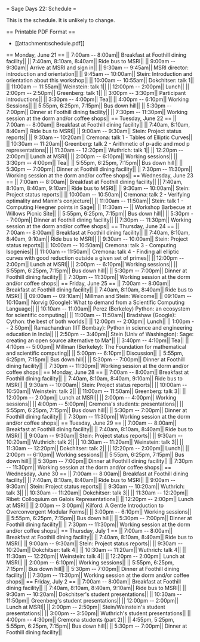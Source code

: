 = Sage Days 22: Schedule =

This is the schedule.  It is unlikely to change.

== Printable PDF Format ==

   * [[attachment:schedule.pdf]]

== Monday, June 21 ==
|| 7:00am -- 8:00am|| Breakfast at Foothill dining facility||
|| 7:40am, 8:10am, 8:40am|| Ride bus to MSRI||
|| 9:00am -- 9:30am|| Arrive at MSRI and sign in||
|| 9:30am -- 9:45am||  MSRI director: introduction and orientation||
|| 9:45am -- 10:00am|| Stein: Introduction and orientation about this workshop||
|| 10:00am -- 10:55am|| Dokchitser: talk 1||
|| 11:00am -- 11:55am|| Weinstein: talk 1||
|| 12:00pm -- 2:00pm|| Lunch||
|| 2:00pm -- 2:50pm|| Greenberg: talk 1||
|| 3:00pm -- 3:30pm|| Participant introductions||
|| 3:30pm -- 4:00pm|| Tea||
|| 4:00pm -- 6:10pm|| Working Sessions||
|| 5:55pm, 6:25pm, 7:15pm|| Bus down hill||
|| 5:30pm -- 7:00pm|| Dinner at Foothill dining facility||
|| 7:30pm -- 11:30pm|| Working session at the dorm and/or coffee shops||
== Tuesday, June 22 ==
|| 7:00am -- 8:00am|| Breakfast at Foothill dining facility||
|| 7:40am, 8:10am, 8:40am|| Ride bus to MSRI||
|| 9:00am -- 9:30am|| Stein: Project status reports||
|| 9:30am -- 10:20am|| Cremona: talk 1 - Tables of Elliptic Curves||
|| 10:30am -- 11:20am|| Greenberg: talk 2 - Arithmetic of p-adic and mod p representations||
|| 11:30am -- 12:20pm|| Wuthrich: talk 1||
|| 12:20pm -- 2:00pm|| Lunch at MSRI||
|| 2:00pm -- 6:10pm|| Working sessions||
|| 3:30pm -- 4:00pm|| Tea||
|| 5:55pm, 6:25pm, 7:15pm|| Bus down hill||
|| 5:30pm -- 7:00pm|| Dinner at Foothill dining facility||
|| 7:30pm -- 11:30pm|| Working session at the dorm and/or coffee shops||
== Wednesday, June 23 ==
|| 7:00am -- 8:00am|| Breakfast at Foothill dining facility||
|| 7:40am, 8:10am, 8:40am, 9:10am|| Ride bus to MSRI||
|| 9:30am -- 10:00am|| Stein: Project status reports||
|| 10:00am -- 10:50am|| Cremona: talk 2 - Verifying optimality and Manin's conjecture||
|| 11:00am -- 11:50am|| Stein: talk 1 - Computing Heegner points in Sage||
|| 11:30am -- || Workshop Barbecue at Willows Picnic Site||
|| 5:55pm, 6:25pm, 7:15pm|| Bus down hill||
|| 5:30pm -- 7:00pm|| Dinner at Foothill dining facility||
|| 7:30pm -- 11:30pm|| Working session at the dorm and/or coffee shops||
== Thursday, June 24 ==
|| 7:00am -- 8:00am|| Breakfast at Foothill dining facility||
|| 7:40am, 8:10am, 8:40am, 9:10am|| Ride bus to MSRI||
|| 9:30am -- 10:00am|| Stein: Project status reports||
|| 10:00am -- 10:50am|| Cremona: talk 3 - Computing Isogenies||
|| 11:00am -- 11:50am|| Cremona: talk 4 - Finding all elliptic curves with good reduction outside a given set of primes||
|| 12:00pm -- 2:00pm|| Lunch at MSRI||
|| 2:00pm -- 6:10pm|| Working sessions||
|| 5:55pm, 6:25pm, 7:15pm|| Bus down hill||
|| 5:30pm -- 7:00pm|| Dinner at Foothill dining facility||
|| 7:30pm -- 11:30pm|| Working session at the dorm and/or coffee shops||
== Friday, June 25 ==
|| 7:00am -- 8:00am|| Breakfast at Foothill dining facility||
|| 7:40am, 8:10am, 8:40am|| Ride bus to MSRI||
|| 09:00am -- 09:10am|| Millman and Stein: Welcome||
|| 09:10am -- 10:10am|| Norvig (Google): What to demand from a Scientific Computing Language||
|| 10:10am -- 11:00am|| Perez (Berkeley) Python: an ecosystem for scientific computing||
|| 11:00am -- 11:50am|| Bradshaw (Google): Cython: the best of both worlds||
|| 12:00pm -- 2:00pm||  Lunch||
|| 1:00pm -- 2:50pm|| Ramachandran (IIT Bombay): Python in science and engineering education in India||
|| 2:50pm -- 3:40pm|| Stein (Univ of Washington):  Sage: creating an open source alternative to Ma*||
|| 3:40pm -- 4:10pm||  Tea||
|| 4:10pm -- 5:00pm||  Millman (Berkeley): The Foundation for mathematical and scientific computing||
|| 5:00pm -- 6:10pm||  Discussion||
|| 5:55pm, 6:25pm, 7:15pm|| Bus down hill||
|| 5:30pm -- 7:00pm|| Dinner at Foothill dining facility||
|| 7:30pm -- 11:30pm|| Working session at the dorm and/or coffee shops||
== Monday, June 28 ==
|| 7:00am -- 8:00am|| Breakfast at Foothill dining facility||
|| 7:40am, 8:10am, 8:40am, 9:10am|| Ride bus to MSRI||
|| 9:30am -- 10:00am|| Stein: Project status reports||
|| 10:00am -- 10:50am|| Weinstein: talk 2||
|| 11:00am -- 11:50am|| Greenberg: talk 3||
|| 12:00pm -- 2:00pm|| Lunch at MSRI||
|| 2:00pm -- 4:00pm|| Working sessions||
|| 4:00pm -- 5:00pm|| Cremona's students: presentations||
|| 5:55pm, 6:25pm, 7:15pm|| Bus down hill||
|| 5:30pm -- 7:00pm|| Dinner at Foothill dining facility||
|| 7:30pm -- 11:30pm|| Working session at the dorm and/or coffee shops||
== Tuesday, June 29 ==
|| 7:00am -- 8:00am|| Breakfast at Foothill dining facility||
|| 7:40am, 8:10am, 8:40am|| Ride bus to MSRI||
|| 9:00am -- 9:30am|| Stein: Project status reports||
|| 9:30am -- 10:20am|| Wuthrich: talk 2||
|| 10:30am -- 11:20am|| Weinstein: talk 3||
|| 11:30am -- 12:20pm|| Dokchitser: talk 2||
|| 12:20pm -- 2:00pm|| Lunch||
|| 2:00pm -- 6:10pm|| Working sessions||
|| 5:55pm, 6:25pm, 7:15pm|| Bus down hill||
|| 5:30pm -- 7:00pm|| Dinner at Foothill dining facility||
|| 7:30pm -- 11:30pm|| Working session at the dorm and/or coffee shops||
== Wednesday, June 30 ==
|| 7:00am -- 8:00am|| Breakfast at Foothill dining facility||
|| 7:40am, 8:10am, 8:40am|| Ride bus to MSRI||
|| 9:00am -- 9:30am|| Stein: Project status reports||
|| 9:30am -- 10:20am|| Wuthrich: talk 3||
|| 10:30am -- 11:20am|| Dokchitser: talk 3||
|| 11:30am -- 12:20pm|| Ribet: Colloquium on Galois Representations||
|| 12:20pm -- 2:00pm|| Lunch at MSRI||
|| 2:00pm -- 3:00pm|| Kilford: A Gentle Introduction to Overconvergent Modular Forms||
|| 3:00pm -- 6:10pm|| Working sessions||
|| 5:55pm, 6:25pm, 7:15pm|| Bus down hill||
|| 5:30pm -- 7:00pm|| Dinner at Foothill dining facility||
|| 7:30pm -- 11:30pm|| Working session at the dorm and/or coffee shops||
== Thursday, July 1 ==
|| 7:00am -- 8:00am|| Breakfast at Foothill dining facility||
|| 7:40am, 8:10am, 8:40am|| Ride bus to MSRI||
|| 9:00am -- 9:30am|| Stein: Project status reports||
|| 9:30am -- 10:20am|| Dokchitser: talk 4||
|| 10:30am -- 11:20am|| Wuthrich: talk 4||
|| 11:30am -- 12:20pm|| Weinstein: talk 4||
|| 12:20pm -- 2:00pm|| Lunch at MSRI||
|| 2:00pm -- 6:10pm|| Working sessions||
|| 5:55pm, 6:25pm, 7:15pm|| Bus down hill||
|| 5:30pm -- 7:00pm|| Dinner at Foothill dining facility||
|| 7:30pm -- 11:30pm|| Working session at the dorm and/or coffee shops||
== Friday, July 2 ==
|| 7:00am -- 8:00am|| Breakfast at Foothill dining facility||
|| 7:40am, 8:10am, 8:40am, 9:10am|| Ride bus to MSRI||
|| 9:30am -- 10:20am|| Dokchitser's student presentations||
|| 10:30am -- 11:50pm|| Greenberg's student presentations||
|| 12:00pm -- 2:00pm|| Lunch at MSRI||
|| 2:00pm -- 2:50pm|| Stein/Weinstein's student presentations||
|| 3:00pm -- 3:50pm|| Wuthrich's student presentations||
|| 4:00pm -- 4:30pm|| Cremona students (part 2)||
|| 4:55pm, 5:25pm, 5:55pm, 6:25pm, 7:15pm|| Bus down hill||
|| 5:30pm -- 7:00pm|| Dinner at Foothill dining facility||
